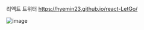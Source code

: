 리액트 트위터
https://hyemin23.github.io/react-LetGo/


![image](https://user-images.githubusercontent.com/54235714/112762222-7e36fa80-9039-11eb-8575-0ffe6e0ce065.png)

